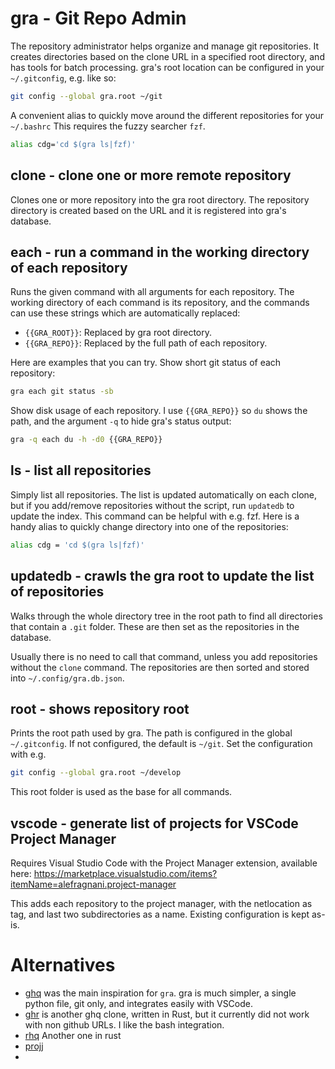 # gra - Git Repo Admin

The repository administrator helps organize and manage git repositories. It creates directories
based on the clone URL in a specified root directory, and has tools for batch processing.
gra's root location can be configured in your `~/.gitconfig`, e.g. like so:

```sh
git config --global gra.root ~/git
```

A convenient alias to quickly move around the different repositories for your `~/.bashrc`
This requires the fuzzy searcher `fzf`.


```sh
alias cdg='cd $(gra ls|fzf)'
```

## clone - clone one or more remote repository

Clones one or more repository into the gra root directory. The
repository directory is created based on the URL and it is registered into
gra's database.

## each - run a command in the working directory of each repository

Runs the given command with all arguments for each repository. The working directory of each command
is its repository, and the commands can use these strings which are automatically replaced:

* `{{GRA_ROOT}}`: Replaced by gra root directory.
* `{{GRA_REPO}}`: Replaced by the full path of each repository.

Here are examples that you can try. Show short git status of each repository:

```sh
gra each git status -sb
```

Show disk usage of each repository. I use `{{GRA_REPO}}` so `du` shows the path, and the argument `-q`
to hide gra's status output:

```sh
gra -q each du -h -d0 {{GRA_REPO}}
```

## ls - list all repositories

Simply list all repositories. The list is updated automatically on each clone,
but if you add/remove repositories without the script, run `updatedb` to
update the index. This command can be helpful with e.g. fzf. Here is a handy
alias to quickly change directory into one of the repositories:

```sh
alias cdg = 'cd $(gra ls|fzf)'
```

## updatedb - crawls the gra root to update the list of repositories

Walks through the whole directory tree in the root path to find all
directories that contain a `.git` folder. These are then set as the repositories
in the database.

Usually there is no need to call that command, unless you add repositories without
the `clone` command. The repositories are then sorted and stored into `~/.config/gra.db.json`.

## root - shows repository root

Prints the root path used by gra. The path is configured in the global
`~/.gitconfig`. If not configured, the default is `~/git`. Set the
configuration with e.g.

```sh
git config --global gra.root ~/develop
```

This root folder is used as the base for all commands.

## vscode - generate list of projects for VSCode Project Manager

Requires Visual Studio Code with the Project Manager extension, available here:
https://marketplace.visualstudio.com/items?itemName=alefragnani.project-manager

This adds each repository to the project manager, with the netlocation as tag,
and last two subdirectories as a name. Existing configuration is kept as-is.


# Alternatives

* [ghq](https://github.com/x-motemen/ghq) was the main inspiration for `gra`. gra is much simpler,
  a single python file, git only, and integrates easily with VSCode.
* [ghr](https://github.com/siketyan/ghr) is another ghq clone, written in Rust, but it currently
  did not work with non github URLs. I like the bash integration.
* [rhq](https://github.com/ubnt-intrepid/rhq) Another one in rust
* [projj](https://github.com/popomore/projj)
* 